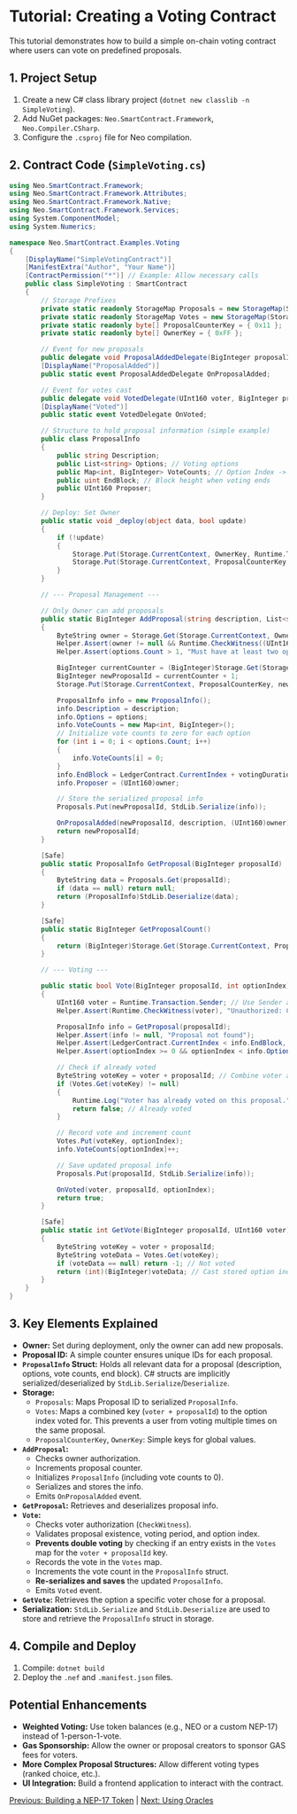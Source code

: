 # Tutorial: Creating a Voting Contract

This tutorial demonstrates how to build a simple on-chain voting contract where users can vote on predefined proposals.

## 1. Project Setup

1.  Create a new C# class library project (`dotnet new classlib -n SimpleVoting`).
2.  Add NuGet packages: `Neo.SmartContract.Framework`, `Neo.Compiler.CSharp`.
3.  Configure the `.csproj` file for Neo compilation.

## 2. Contract Code (`SimpleVoting.cs`)

```csharp
using Neo.SmartContract.Framework;
using Neo.SmartContract.Framework.Attributes;
using Neo.SmartContract.Framework.Native;
using Neo.SmartContract.Framework.Services;
using System.ComponentModel;
using System.Numerics;

namespace Neo.SmartContract.Examples.Voting
{
    [DisplayName("SimpleVotingContract")]
    [ManifestExtra("Author", "Your Name")]
    [ContractPermission("*")] // Example: Allow necessary calls
    public class SimpleVoting : SmartContract
    {
        // Storage Prefixes
        private static readonly StorageMap Proposals = new StorageMap(Storage.CurrentContext, "PROP"); // Proposal ID -> Proposal Info (Serialized)
        private static readonly StorageMap Votes = new StorageMap(Storage.CurrentContext, "VOTE");     // Voter + Proposal ID -> Voted Option
        private static readonly byte[] ProposalCounterKey = { 0x11 };
        private static readonly byte[] OwnerKey = { 0xFF };

        // Event for new proposals
        public delegate void ProposalAddedDelegate(BigInteger proposalId, string description, UInt160 proposer);
        [DisplayName("ProposalAdded")]
        public static event ProposalAddedDelegate OnProposalAdded;

        // Event for votes cast
        public delegate void VotedDelegate(UInt160 voter, BigInteger proposalId, int optionIndex);
        [DisplayName("Voted")]
        public static event VotedDelegate OnVoted;

        // Structure to hold proposal information (simple example)
        public class ProposalInfo
        {
            public string Description;
            public List<string> Options; // Voting options
            public Map<int, BigInteger> VoteCounts; // Option Index -> Count
            public uint EndBlock; // Block height when voting ends
            public UInt160 Proposer;
        }

        // Deploy: Set Owner
        public static void _deploy(object data, bool update)
        {
            if (!update)
            {
                Storage.Put(Storage.CurrentContext, OwnerKey, Runtime.Transaction.Sender);
                Storage.Put(Storage.CurrentContext, ProposalCounterKey, 0);
            }
        }

        // --- Proposal Management ---

        // Only Owner can add proposals
        public static BigInteger AddProposal(string description, List<string> options, uint votingDurationBlocks)
        {
            ByteString owner = Storage.Get(Storage.CurrentContext, OwnerKey);
            Helper.Assert(owner != null && Runtime.CheckWitness((UInt160)owner), "Unauthorized: Only owner can add proposals");
            Helper.Assert(options.Count > 1, "Must have at least two options");

            BigInteger currentCounter = (BigInteger)Storage.Get(Storage.CurrentContext, ProposalCounterKey);
            BigInteger newProposalId = currentCounter + 1;
            Storage.Put(Storage.CurrentContext, ProposalCounterKey, newProposalId);

            ProposalInfo info = new ProposalInfo();
            info.Description = description;
            info.Options = options;
            info.VoteCounts = new Map<int, BigInteger>();
            // Initialize vote counts to zero for each option
            for (int i = 0; i < options.Count; i++)
            {
                info.VoteCounts[i] = 0;
            }
            info.EndBlock = LedgerContract.CurrentIndex + votingDurationBlocks;
            info.Proposer = (UInt160)owner;

            // Store the serialized proposal info
            Proposals.Put(newProposalId, StdLib.Serialize(info));

            OnProposalAdded(newProposalId, description, (UInt160)owner);
            return newProposalId;
        }

        [Safe]
        public static ProposalInfo GetProposal(BigInteger proposalId)
        {
            ByteString data = Proposals.Get(proposalId);
            if (data == null) return null;
            return (ProposalInfo)StdLib.Deserialize(data);
        }

        [Safe]
        public static BigInteger GetProposalCount()
        {
            return (BigInteger)Storage.Get(Storage.CurrentContext, ProposalCounterKey);
        }

        // --- Voting --- 

        public static bool Vote(BigInteger proposalId, int optionIndex)
        {
            UInt160 voter = Runtime.Transaction.Sender; // Use Sender as voter ID
            Helper.Assert(Runtime.CheckWitness(voter), "Unauthorized: CheckWitness failed for voter");

            ProposalInfo info = GetProposal(proposalId);
            Helper.Assert(info != null, "Proposal not found");
            Helper.Assert(LedgerContract.CurrentIndex < info.EndBlock, "Voting period has ended");
            Helper.Assert(optionIndex >= 0 && optionIndex < info.Options.Count, "Invalid option index");

            // Check if already voted
            ByteString voteKey = voter + proposalId; // Combine voter and proposal ID for unique key
            if (Votes.Get(voteKey) != null)
            {
                Runtime.Log("Voter has already voted on this proposal.");
                return false; // Already voted
            }

            // Record vote and increment count
            Votes.Put(voteKey, optionIndex);
            info.VoteCounts[optionIndex]++;

            // Save updated proposal info
            Proposals.Put(proposalId, StdLib.Serialize(info));

            OnVoted(voter, proposalId, optionIndex);
            return true;
        }

        [Safe]
        public static int GetVote(BigInteger proposalId, UInt160 voter)
        {
            ByteString voteKey = voter + proposalId;
            ByteString voteData = Votes.Get(voteKey);
            if (voteData == null) return -1; // Not voted
            return (int)(BigInteger)voteData; // Cast stored option index
        }
    }
}

```

## 3. Key Elements Explained

*   **Owner:** Set during deployment, only the owner can add new proposals.
*   **Proposal ID:** A simple counter ensures unique IDs for each proposal.
*   **`ProposalInfo` Struct:** Holds all relevant data for a proposal (description, options, vote counts, end block). C# structs are implicitly serialized/deserialized by `StdLib.Serialize`/`Deserialize`.
*   **Storage:**
    *   `Proposals`: Maps Proposal ID to serialized `ProposalInfo`.
    *   `Votes`: Maps a combined key (`voter + proposalId`) to the option index voted for. This prevents a user from voting multiple times on the same proposal.
    *   `ProposalCounterKey`, `OwnerKey`: Simple keys for global values.
*   **`AddProposal`:**
    *   Checks owner authorization.
    *   Increments proposal counter.
    *   Initializes `ProposalInfo` (including vote counts to 0).
    *   Serializes and stores the info.
    *   Emits `OnProposalAdded` event.
*   **`GetProposal`:** Retrieves and deserializes proposal info.
*   **`Vote`:**
    *   Checks voter authorization (`CheckWitness`).
    *   Validates proposal existence, voting period, and option index.
    *   **Prevents double voting** by checking if an entry exists in the `Votes` map for the `voter + proposalId` key.
    *   Records the vote in the `Votes` map.
    *   Increments the vote count in the `ProposalInfo` struct.
    *   **Re-serializes and saves** the updated `ProposalInfo`.
    *   Emits `Voted` event.
*   **`GetVote`:** Retrieves the option a specific voter chose for a proposal.
*   **Serialization:** `StdLib.Serialize` and `StdLib.Deserialize` are used to store and retrieve the `ProposalInfo` struct in storage.

## 4. Compile and Deploy

1.  Compile: `dotnet build`
2.  Deploy the `.nef` and `.manifest.json` files.

## Potential Enhancements

*   **Weighted Voting:** Use token balances (e.g., NEO or a custom NEP-17) instead of 1-person-1-vote.
*   **Gas Sponsorship:** Allow the owner or proposal creators to sponsor GAS fees for voters.
*   **More Complex Proposal Structures:** Allow different voting types (ranked choice, etc.).
*   **UI Integration:** Build a frontend application to interact with the contract.

[Previous: Building a NEP-17 Token](./01-nep17-token.md) | [Next: Using Oracles](./03-oracle-usage.md)